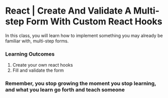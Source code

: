 # React | Create And Validate A Multi-step Form With Custom React Hooks

In this class, you will learn how to implement something you may already be familiar with,
multi-step forms.

<h3>Learning Outcomes</h3>

<ol>
<li>Create your own react hooks</li>
<li>Fill and validate the form</li>
</ol>

<h3>Remember, you stop growing the moment you stop learning, and what you learn go forth and teach someone</h3>
